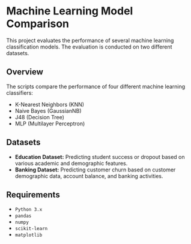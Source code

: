 # Machine Learning Model Comparison
This project evaluates the performance of several machine learning classification models. The evaluation is conducted on two different datasets.

## Overview
The scripts compare the performance of four different machine learning classifiers:
- K-Nearest Neighbors (KNN)
- Naive Bayes (GaussianNB)
- J48 (Decision Tree)
- MLP (Multilayer Perceptron)
  
## Datasets
- **Education Dataset:** Predicting student success or dropout based on various academic and demographic features.
- **Banking Dataset:** Predicting customer churn based on customer demographic data, account balance, and banking activities.

## Requirements
- `Python 3.x`
- `pandas`
- `numpy`
- `scikit-learn`
- `matplotlib`

